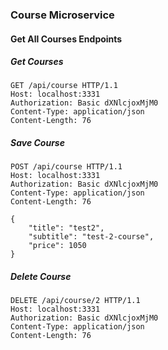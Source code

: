 ### Course Microservice
#### Get All Courses Endpoints
##### Get Courses
````agsl
GET /api/course HTTP/1.1
Host: localhost:3331
Authorization: Basic dXNlcjoxMjM0
Content-Type: application/json
Content-Length: 76
````

##### Save Course
````
POST /api/course HTTP/1.1
Host: localhost:3331
Authorization: Basic dXNlcjoxMjM0
Content-Type: application/json
Content-Length: 76

{
    "title": "test2",
    "subtitle": "test-2-course",
    "price": 1050
}
````
##### Delete Course
````agsl
DELETE /api/course/2 HTTP/1.1
Host: localhost:3331
Authorization: Basic dXNlcjoxMjM0
Content-Type: application/json
Content-Length: 76
````